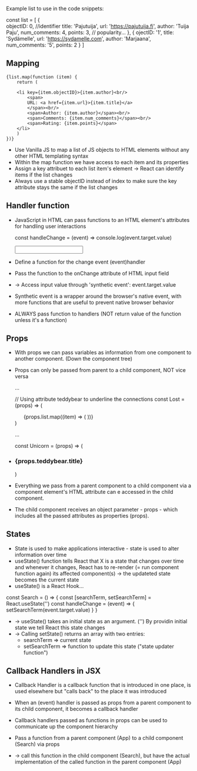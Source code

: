 Example list to use in the code snippets:

const list = [
  {  
    objectID: 0, //identifier
    title: 'Pajutuija',
    url: 'https://pajutuija.fi',
    author: 'Tuija Paju',
    num_comments: 4,
    points: 3, // popularity...
  },
  {
    ojectID: '1',
    title: 'Sydämelle',
    url: 'https://sydamelle.com',
    author: 'Marjaana',
    num_comments: '5',
    points: 2
  }
]


## Mapping

    {list.map(function (item) {
        return (

        <li key={item.objectID}>{item.author}<br/>
            <span>
            URL: <a href={item.url}>{item.title}</a>
            </span><br/>
            <span>Author: {item.author}</span><br/>
            <span>Comments: {item.num_comments}</span><br/>
            <span>Rating: {item.points}</span>
        </li>          
        )        
    })}

- Use Vanilla JS to map a list of JS objects to HTML elements without any other HTML templating syntax
- Within the map function we have access to each item and its properties
- Assign a key attribuet to each list item's element -> React can identify items if the list changes
- Always use a stable objectID instead of index to make sure the key attribute stays the same if the list changes

## Handler function

- JavaScript in HTML can pass functions to an HTML element's attributes for handling user interactions

  const handleChange = (event) => console.log(event.target.value) 

  <input 
    id="search"
    type="text"
    onChange={handleChange}
  />

- Define a function for the change event (event)handler
- Pass the function to the onChange attribute of HTML input field
- -> Access input value through 'synthetic event': event.target.value
- Synthetic event is a wrapper around the browser's native event, with more functions that are useful to prevent native browser behavior
- ALWAYS pass function to handlers (NOT return value of the function unless it's a function)

## Props

- With props we can pass variables as information from one component to another component. (Down the component tree)
- Props can only be passed from parent to a child component, NOT vice versa

  <Lost list={sites}/>

    ...

  // Using attribute teddybear to underline the connections
  const Lost = (props) => (
    <ul>
      {props.list.map((item) => (
        <Unicorn key={item.objectID} teddybear={item} /> 
      ))}
    </ul>
  )  

    ...

  const Unicorn = (props) => (
    <li>
      <h3>{props.teddybear.title}</h3>
    </li>
  )

- Everything we pass from a parent component to a child component via a component element's HTML attribute can e accessed in the child component.
- The child component receives an object parameter - props - which includes all the passed attributes as properties (props).

## States

- State is used to make applications interactive - state is used to alter information over time
- useState() function tells React that X is a state that changes over time and whenever it changes, React has to re-render (= run component function again) its affected component(s) -> the updateted state becomes the current state
- useState() is a React Hook...

const Search = () => {
  const [searchTerm, setSearchTerm] = React.useState('')
  const handleChange = (event) => {
    setSearchTerm(event.target.value)
  }
}

- -> useState() takes an initial state as an argument. ('') By providin initial state we tell React this state changes
- -> Calling setState() returns an array with two entries:
  - searchTerm => current state
  - setSearchTerm => function to update this state ("state updater function") 

## Callback Handlers in JSX

- Callback Handler is a callback function that is introduced in one place, is used elsewhere but "calls back" to the place it was introduced
- When an (event) handler is passed as props from a parent component to its child component, it becomes a callback handler
- Callback handlers passed as functions in props can be used to communicate up the component hierarchy

- Pass a function from a parent component (App) to a child component (Search) via props
- -> call this function in the child component (Search), but have the actual implementation of the called function in the parent component (App)